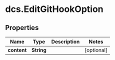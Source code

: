 # dcs.EditGitHookOption

## Properties
Name | Type | Description | Notes
------------ | ------------- | ------------- | -------------
**content** | **String** |  | [optional] 
